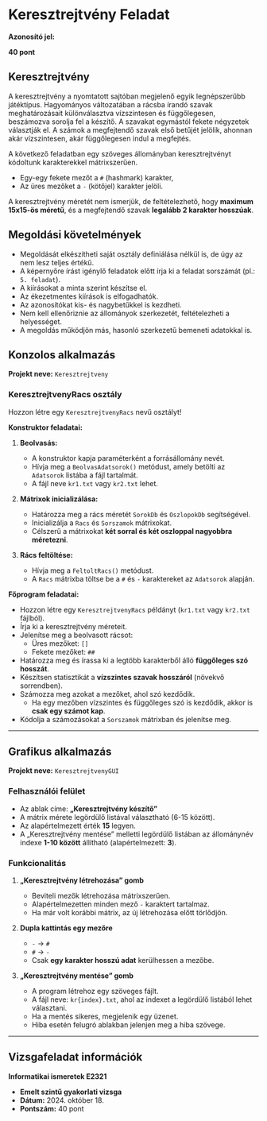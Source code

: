 # Keresztrejtvény Feladat

**Azonosító jel:**  

**40 pont**  

## Keresztrejtvény  

A keresztrejtvény a nyomtatott sajtóban megjelenő egyik legnépszerűbb játéktípus. Hagyományos változatában a rácsba írandó szavak meghatározásait különválasztva vízszintesen és függőlegesen, beszámozva sorolja fel a készítő. A szavakat egymástól fekete négyzetek választják el. A számok a megfejtendő szavak első betűjét jelölik, ahonnan akár vízszintesen, akár függőlegesen indul a megfejtés.

A következő feladatban egy szöveges állományban keresztrejtvényt kódoltunk karakterekkel mátrixszerűen.  

- Egy-egy fekete mezőt a `#` (hashmark) karakter,  
- Az üres mezőket a `-` (kötőjel) karakter jelöli.  

A keresztrejtvény méretét nem ismerjük, de feltételezhető, hogy **maximum 15x15-ös méretű**, és a megfejtendő szavak **legalább 2 karakter hosszúak**.  

## Megoldási követelmények  

- Megoldását elkészítheti saját osztály definiálása nélkül is, de úgy az nem lesz teljes értékű.
- A képernyőre írást igénylő feladatok előtt írja ki a feladat sorszámát (pl.: `5. feladat`).
- A kiírásokat a minta szerint készítse el.
- Az ékezetmentes kiírások is elfogadhatók.
- Az azonosítókat kis- és nagybetűkkel is kezdheti.
- Nem kell ellenőriznie az állományok szerkezetét, feltételezheti a helyességet.
- A megoldás működjön más, hasonló szerkezetű bemeneti adatokkal is.

## Konzolos alkalmazás  

**Projekt neve:** `Keresztrejtveny`  

### KeresztrejtvenyRacs osztály  

Hozzon létre egy `KeresztrejtvenyRacs` nevű osztályt!  

**Konstruktor feladatai:**  

1. **Beolvasás:**  
   - A konstruktor kapja paraméterként a forrásállomány nevét.  
   - Hívja meg a `BeolvasAdatsorok()` metódust, amely betölti az `Adatsorok` listába a fájl tartalmát.  
   - A fájl neve `kr1.txt` vagy `kr2.txt` lehet.  

2. **Mátrixok inicializálása:**  
   - Határozza meg a rács méretét `SorokDb` és `OszlopokDb` segítségével.  
   - Inicializálja a `Racs` és `Sorszamok` mátrixokat.  
   - Célszerű a mátrixokat **két sorral és két oszloppal nagyobbra méretezni**.  

3. **Rács feltöltése:**  
   - Hívja meg a `FeltoltRacs()` metódust.  
   - A `Racs` mátrixba töltse be a `#` és `-` karaktereket az `Adatsorok` alapján.  

**Főprogram feladatai:**  

- Hozzon létre egy `KeresztrejtvenyRacs` példányt (`kr1.txt` vagy `kr2.txt` fájlból).  
- Írja ki a keresztrejtvény méreteit.  
- Jelenítse meg a beolvasott rácsot:  
  - Üres mezőket: `[]`  
  - Fekete mezőket: `##`  
- Határozza meg és írassa ki a legtöbb karakterből álló **függőleges szó hosszát**.  
- Készítsen statisztikát a **vízszintes szavak hosszáról** (növekvő sorrendben).  
- Számozza meg azokat a mezőket, ahol szó kezdődik.  
  - Ha egy mezőben vízszintes és függőleges szó is kezdődik, akkor is **csak egy számot kap**.  
- Kódolja a számozásokat a `Sorszamok` mátrixban és jelenítse meg.  

---

## Grafikus alkalmazás  

**Projekt neve:** `KeresztrejtvenyGUI`  

### Felhasználói felület  

- Az ablak címe: **„Keresztrejtvény készítő”**  
- A mátrix mérete legördülő listával választható (6-15 között).  
- Az alapértelmezett érték **15** legyen.  
- A „Keresztrejtvény mentése” melletti legördülő listában az állománynév indexe **1-10 között** állítható (alapértelmezett: **3**).  

### Funkcionalitás  

1. **„Keresztrejtvény létrehozása” gomb**  
   - Beviteli mezők létrehozása mátrixszerűen.  
   - Alapértelmezetten minden mező `-` karaktert tartalmaz.  
   - Ha már volt korábbi mátrix, az új létrehozása előtt törlődjön.  

2. **Dupla kattintás egy mezőre**  
   - `-` → `#`  
   - `#` → `-`  
   - Csak **egy karakter hosszú adat** kerülhessen a mezőbe.  

3. **„Keresztrejtvény mentése” gomb**  
   - A program létrehoz egy szöveges fájlt.  
   - A fájl neve: `kr{index}.txt`, ahol az indexet a legördülő listából lehet választani.  
   - Ha a mentés sikeres, megjelenik egy üzenet.  
   - Hiba esetén felugró ablakban jelenjen meg a hiba szövege.  

---

## Vizsgafeladat információk  

**Informatikai ismeretek E2321**  
- **Emelt szintű gyakorlati vizsga**  
- **Dátum:** 2024. október 18.  
- **Pontszám:** 40 pont  
